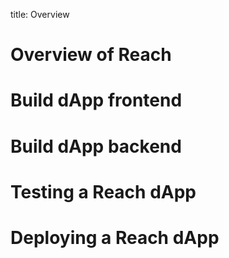 title: Overview

# Overview of Reach

# Build dApp frontend

# Build dApp backend

# Testing a Reach dApp

# Deploying a Reach dApp


